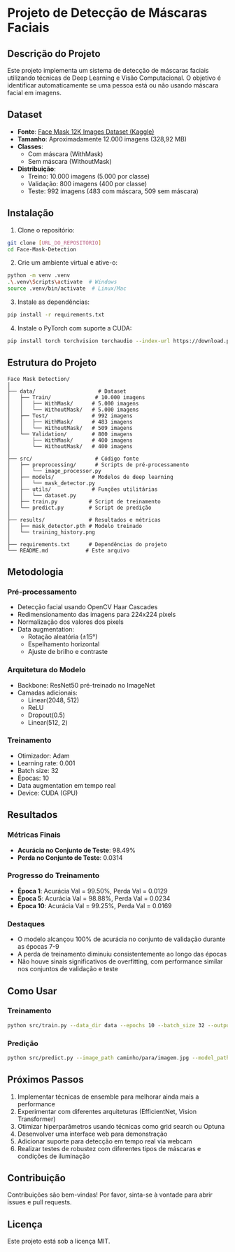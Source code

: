 # Projeto de Detecção de Máscaras Faciais

## Descrição do Projeto
Este projeto implementa um sistema de detecção de máscaras faciais utilizando técnicas de Deep Learning e Visão Computacional. O objetivo é identificar automaticamente se uma pessoa está ou não usando máscara facial em imagens.

## Dataset
- **Fonte**: [Face Mask 12K Images Dataset (Kaggle)](https://www.kaggle.com/datasets/ashishjangra27/face-mask-12k-images-dataset)
- **Tamanho**: Aproximadamente 12.000 imagens (328,92 MB)
- **Classes**: 
  - Com máscara (WithMask)
  - Sem máscara (WithoutMask)
- **Distribuição**:
  - Treino: 10.000 imagens (5.000 por classe)
  - Validação: 800 imagens (400 por classe)
  - Teste: 992 imagens (483 com máscara, 509 sem máscara)

## Instalação

1. Clone o repositório:
```bash
git clone [URL_DO_REPOSITÓRIO]
cd Face-Mask-Detection
```

2. Crie um ambiente virtual e ative-o:
```bash
python -m venv .venv
.\.venv\Scripts\activate  # Windows
source .venv/bin/activate  # Linux/Mac
```

3. Instale as dependências:
```bash
pip install -r requirements.txt
```

4. Instale o PyTorch com suporte a CUDA:
```bash
pip install torch torchvision torchaudio --index-url https://download.pytorch.org/whl/cu118
```

## Estrutura do Projeto
```
Face Mask Detection/
│
├── data/                    # Dataset
│   ├── Train/              # 10.000 imagens
│   │   ├── WithMask/      # 5.000 imagens
│   │   └── WithoutMask/   # 5.000 imagens
│   ├── Test/              # 992 imagens
│   │   ├── WithMask/      # 483 imagens
│   │   └── WithoutMask/   # 509 imagens
│   └── Validation/        # 800 imagens
│       ├── WithMask/      # 400 imagens
│       └── WithoutMask/   # 400 imagens
│
├── src/                    # Código fonte
│   ├── preprocessing/      # Scripts de pré-processamento
│   │   └── image_processor.py
│   ├── models/            # Modelos de deep learning
│   │   └── mask_detector.py
│   ├── utils/             # Funções utilitárias
│   │   └── dataset.py
│   ├── train.py          # Script de treinamento
│   └── predict.py        # Script de predição
│
├── results/              # Resultados e métricas
│   ├── mask_detector.pth # Modelo treinado
│   └── training_history.png
│
├── requirements.txt      # Dependências do projeto
└── README.md            # Este arquivo
```

## Metodologia

### Pré-processamento
- Detecção facial usando OpenCV Haar Cascades
- Redimensionamento das imagens para 224x224 pixels
- Normalização dos valores dos pixels
- Data augmentation:
  - Rotação aleatória (±15°)
  - Espelhamento horizontal
  - Ajuste de brilho e contraste

### Arquitetura do Modelo
- Backbone: ResNet50 pré-treinado no ImageNet
- Camadas adicionais:
  - Linear(2048, 512)
  - ReLU
  - Dropout(0.5)
  - Linear(512, 2)

### Treinamento
- Otimizador: Adam
- Learning rate: 0.001
- Batch size: 32
- Épocas: 10
- Data augmentation em tempo real
- Device: CUDA (GPU)

## Resultados

### Métricas Finais
- **Acurácia no Conjunto de Teste**: 98.49%
- **Perda no Conjunto de Teste**: 0.0314

### Progresso do Treinamento
- **Época 1**: Acurácia Val = 99.50%, Perda Val = 0.0129
- **Época 5**: Acurácia Val = 98.88%, Perda Val = 0.0234
- **Época 10**: Acurácia Val = 99.25%, Perda Val = 0.0169

### Destaques
- O modelo alcançou 100% de acurácia no conjunto de validação durante as épocas 7-9
- A perda de treinamento diminuiu consistentemente ao longo das épocas
- Não houve sinais significativos de overfitting, com performance similar nos conjuntos de validação e teste

## Como Usar

### Treinamento
```bash
python src/train.py --data_dir data --epochs 10 --batch_size 32 --output_dir results
```

### Predição
```bash
python src/predict.py --image_path caminho/para/imagem.jpg --model_path results/mask_detector.pth --output_path resultado.jpg
```

## Próximos Passos
1. Implementar técnicas de ensemble para melhorar ainda mais a performance
2. Experimentar com diferentes arquiteturas (EfficientNet, Vision Transformer)
3. Otimizar hiperparâmetros usando técnicas como grid search ou Optuna
4. Desenvolver uma interface web para demonstração
5. Adicionar suporte para detecção em tempo real via webcam
6. Realizar testes de robustez com diferentes tipos de máscaras e condições de iluminação

## Contribuição
Contribuições são bem-vindas! Por favor, sinta-se à vontade para abrir issues e pull requests.

## Licença
Este projeto está sob a licença MIT.
